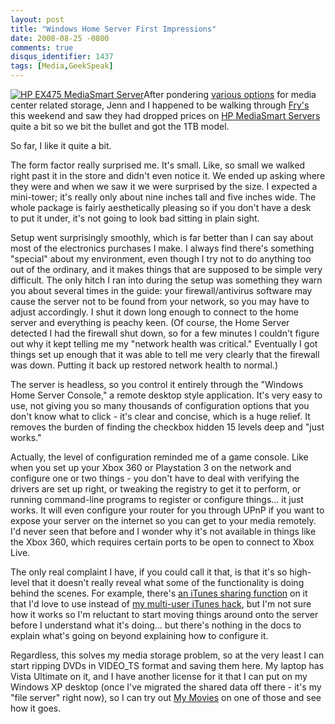 ```yaml
---
layout: post
title: "Windows Home Server First Impressions"
date: 2008-08-25 -0800
comments: true
disqus_identifier: 1437
tags: [Media,GeekSpeak]
---
```

[![HP EX475 MediaSmart
Server](http://ecx.images-amazon.com/images/I/51yjoKfxx2L._SL500_AA180_.jpg)](http://www.amazon.com/gp/product/B000UXZUZC?ie=UTF8&tag=mhsvortex&linkCode=as2&camp=1789&creative=9325&creativeASIN=B000UXZUZC)After
pondering [various
options](/archive/2008/08/21/more-media-server-options.aspx) for media
center related storage, Jenn and I happened to be walking through
[Fry's](http://www.frys.com/) this weekend and saw they had dropped
prices on [HP MediaSmart
Servers](http://www.amazon.com/gp/product/B000UXZUZC?ie=UTF8&tag=mhsvortex&linkCode=as2&camp=1789&creative=9325&creativeASIN=B000UXZUZC)
quite a bit so we bit the bullet and got the 1TB model.

So far, I like it quite a bit.

The form factor really surprised me. It's small. Like, so small we
walked right past it in the store and didn't even notice it. We ended up
asking where they were and when we saw it we were surprised by the size.
I expected a mini-tower; it's really only about nine inches tall and
five inches wide. The whole package is fairly aesthetically pleasing so
if you don't have a desk to put it under, it's not going to look bad
sitting in plain sight.

Setup went surprisingly smoothly, which is far better than I can say
about most of the electronics purchases I make. I always find there's
something "special" about my environment, even though I try not to do
anything too out of the ordinary, and it makes things that are supposed
to be simple very difficult. The only hitch I ran into during the setup
was something they warn you about several times in the guide: your
firewall/antivirus software may cause the server not to be found from
your network, so you may have to adjust accordingly. I shut it down long
enough to connect to the home server and everything is peachy keen. (Of
course, the Home Server detected I had the firewall shut down, so for a
few minutes I couldn't figure out why it kept telling me my "network
health was critical." Eventually I got things set up enough that it was
able to tell me very clearly that the firewall was down. Putting it back
up restored network health to normal.)

The server is headless, so you control it entirely through the "Windows
Home Server Console," a remote desktop style application. It's very easy
to use, not giving you so many thousands of configuration options that
you don't know what to click - it's clear and concise, which is a huge
relief. It removes the burden of finding the checkbox hidden 15 levels
deep and "just works."

Actually, the level of configuration reminded me of a game console. Like
when you set up your Xbox 360 or Playstation 3 on the network and
configure one or two things - you don't have to deal with verifying the
drivers are set up right, or tweaking the registry to get it to perform,
or running command-line programs to register or configure things... it
just works. It will even configure your router for you through UPnP if
you want to expose your server on the internet so you can get to your
media remotely. I'd never seen that before and I wonder why it's not
available in things like the Xbox 360, which requires certain ports to
be open to connect to Xbox Live.

The only real complaint I have, if you could call it that, is that it's
so high-level that it doesn't really reveal what some of the
functionality is doing behind the scenes. For example, there's [an
iTunes sharing
function](http://blogs.technet.com/seanearp/archive/2007/12/02/hp-mediasmart-as-an-itunes-server.aspx)
on it that I'd love to use instead of [my multi-user iTunes
hack](/archive/2005/04/10/multi-user-itunes.aspx), but I'm not sure how
it works so I'm reluctant to start moving things around onto the server
before I understand what it's doing... but there's nothing in the docs
to explain what's going on beyond explaining how to configure it.

Regardless, this solves my media storage problem, so at the very least I
can start ripping DVDs in VIDEO\_TS format and saving them here. My
laptop has Vista Ultimate on it, and I have another license for it that
I can put on my Windows XP desktop (once I've migrated the shared data
off there - it's my "file server" right now), so I can try out [My
Movies](http://www.mymovies.dk/) on one of those and see how it goes.

